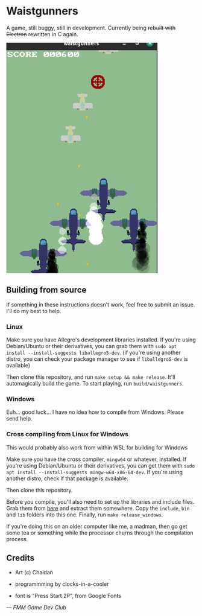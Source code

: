 # Waistgunners

A game, still buggy, still in development. Currently being ~~rebuilt with Electron~~ rewritten in C again.

![image screenshot](screenshot.png)

## Building from source

If something in these instructions doesn't work, feel free to submit an issue. I'll do my best to help.

### Linux

Make sure you have Allegro's development libraries installed. If you're using Debian/Ubuntu or their derivatives, you can grab them with `sudo apt install --install-suggests liballegro5-dev`. (if you're using another distro, you can check your package manager to see if `liballegro5-dev` is available)

Then clone this repository, and run `make setup && make release`. It'll automagically build the game. To start playing, run `build/waistgunners`.

### Windows

Euh... good luck... I have no idea how to compile from Windows. Please send help.

### Cross compiling from Linux for Windows

This would probably also work from within WSL for building for Windows

Make sure you have the cross compiler, `mingw64` or whatever, installed. If you're using Debian/Ubuntu or their derivatives, you can get them with `sudo apt install --install-suggests mingw-w64-x86-64-dev`. If you're using another distro, check if that package is available.

Then clone this repository.

Before you compile, you'll also need to set up the libraries and include files. Grab them from [here](https://github.com/liballeg/allegro5/releases) and extract them somewhere. Copy the `include`, `bin` and `lib` folders into this one. Finally, run `make release_windows`.

If you're doing this on an older computer like me, a madman, then go get some tea or something while the processor churns through the compilation process.

## Credits

- Art (c) Chaidan

- programmming by clocks-in-a-cooler

- font is "Press Start 2P", from Google Fonts

&mdash; _FMM Game Dev Club_